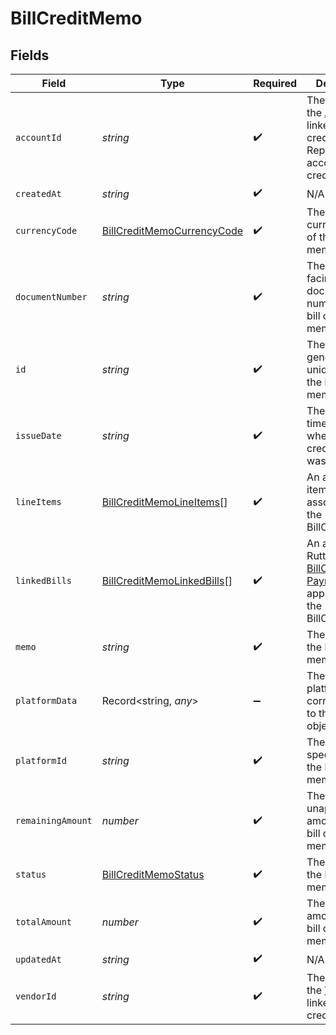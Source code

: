 # BillCreditMemo


## Fields

| Field                                                                                                                         | Type                                                                                                                          | Required                                                                                                                      | Description                                                                                                                   |
| ----------------------------------------------------------------------------------------------------------------------------- | ----------------------------------------------------------------------------------------------------------------------------- | ----------------------------------------------------------------------------------------------------------------------------- | ----------------------------------------------------------------------------------------------------------------------------- |
| `accountId`                                                                                                                   | *string*                                                                                                                      | :heavy_check_mark:                                                                                                            | The Rutter ID of the [Account](/rest/version/accounts) linked to the bill credit memo. Represents the account being credited. |
| `createdAt`                                                                                                                   | *string*                                                                                                                      | :heavy_check_mark:                                                                                                            | N/A                                                                                                                           |
| `currencyCode`                                                                                                                | [BillCreditMemoCurrencyCode](../../models/shared/billcreditmemocurrencycode.md)                                               | :heavy_check_mark:                                                                                                            | The [ISO 4217](https://www.iso.org/iso-4217-currency-codes.html) currency code of the bill credit memo.                       |
| `documentNumber`                                                                                                              | *string*                                                                                                                      | :heavy_check_mark:                                                                                                            | The buyer facing document number of the bill credit memo.                                                                     |
| `id`                                                                                                                          | *string*                                                                                                                      | :heavy_check_mark:                                                                                                            | The Rutter generated unique ID of the bill credit memo.                                                                       |
| `issueDate`                                                                                                                   | *string*                                                                                                                      | :heavy_check_mark:                                                                                                            | The [ISO 8601](https://www.iso.org/iso-8601-date-and-time-format.html) timestamp for when the bill credit memo was issued.    |
| `lineItems`                                                                                                                   | [BillCreditMemoLineItems](../../models/shared/billcreditmemolineitems.md)[]                                                   | :heavy_check_mark:                                                                                                            | An array of line items associated with the BillCreditMemo.                                                                    |
| `linkedBills`                                                                                                                 | [BillCreditMemoLinkedBills](../../models/shared/billcreditmemolinkedbills.md)[]                                               | :heavy_check_mark:                                                                                                            | An array of Rutter IDs of [BillCreditMemo Payments](/reference/BillCreditMemo-payments) applied against the BillCreditMemo.   |
| `memo`                                                                                                                        | *string*                                                                                                                      | :heavy_check_mark:                                                                                                            | The memo of the bill credit memo                                                                                              |
| `platformData`                                                                                                                | Record<string, *any*>                                                                                                         | :heavy_minus_sign:                                                                                                            | The raw platform data corresponding to the Rutter object.                                                                     |
| `platformId`                                                                                                                  | *string*                                                                                                                      | :heavy_check_mark:                                                                                                            | The platform specific ID of the bill credit memo.                                                                             |
| `remainingAmount`                                                                                                             | *number*                                                                                                                      | :heavy_check_mark:                                                                                                            | The remaining unapplied amount of the bill credit memo.                                                                       |
| `status`                                                                                                                      | [BillCreditMemoStatus](../../models/shared/billcreditmemostatus.md)                                                           | :heavy_check_mark:                                                                                                            | The status of the bill credit memo.                                                                                           |
| `totalAmount`                                                                                                                 | *number*                                                                                                                      | :heavy_check_mark:                                                                                                            | The total amount of the bill credit memo.                                                                                     |
| `updatedAt`                                                                                                                   | *string*                                                                                                                      | :heavy_check_mark:                                                                                                            | N/A                                                                                                                           |
| `vendorId`                                                                                                                    | *string*                                                                                                                      | :heavy_check_mark:                                                                                                            | The Rutter ID of the [Vendor](/rest/version/vendors) linked to the bill credit memo.                                          |